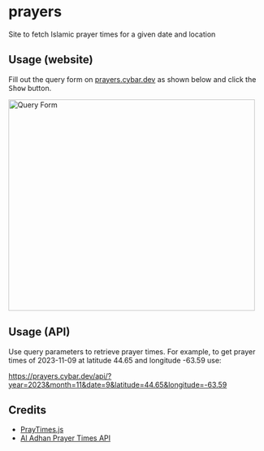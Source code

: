 # prayers

Site to fetch Islamic prayer times for a given date and location

## Usage (website)

Fill out the query form on [prayers.cybar.dev](https://prayers.cybar.dev "website") as shown below and click the <kbd>Show</kbd> button.

<img src="https://github.com/cybardev/prayers/assets/50134239/74a74960-def0-44fe-9be6-39b8f0baafa1" alt="Query Form" style="width:485px;height:416px;">

## Usage (API)

Use query parameters to retrieve prayer times. For example, to get prayer times of 2023-11-09 at latitude 44.65 and longitude -63.59 use:

<https://prayers.cybar.dev/api/?year=2023&month=11&date=9&latitude=44.65&longitude=-63.59>

## Credits

- [PrayTimes.js](http://praytimes.org/manual)
- [Al Adhan Prayer Times API](https://aladhan.com/prayer-times-api)
